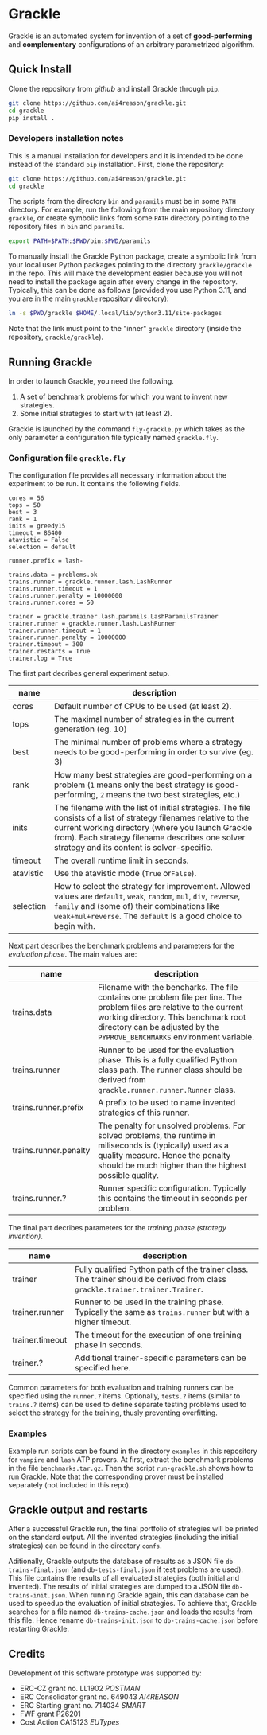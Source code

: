 # Grackle

Grackle is an automated system for invention of a set of **good-performing** and **complementary** configurations of an arbitrary parametrized algorithm.

## Quick Install

Clone the repository from *github* and install Grackle through `pip`.

```bash
git clone https://github.com/ai4reason/grackle.git
cd grackle
pip install . 
```

### Developers installation notes

This is a manual installation for developers and it is intended to be done instead of the standard `pip` installation.
First, clone the repository:

```bash
git clone https://github.com/ai4reason/grackle.git
cd grackle
```

The scripts from the directory `bin` and `paramils` must be in some `PATH` directory.  For example, run the following from the main repository directory `grackle`, or create symbolic links from some `PATH` directory pointing to the repository files in `bin` and `paramils`.

```bash
export PATH=$PATH:$PWD/bin:$PWD/paramils
```

To manually install the Grackle Python package, create a symbolic link from your local user Python packages pointing to the directory `grackle/grackle` in the repo.  This will make the development easier because you will not need to install the package again after every change in the repository.
Typically, this can be done as follows (provided you use Python 3.11, and you are in the main `grackle` repository directory):

```bash
ln -s $PWD/grackle $HOME/.local/lib/python3.11/site-packages
```

Note that the link must point to the "inner" `grackle` directory (inside the repository, `grackle/grackle`).

## Running Grackle

In order to launch Grackle, you need the following.

1. A set of benchmark problems for which you want to invent new strategies.
2. Some initial strategies to start with (at least 2).

Grackle is launched by the command `fly-grackle.py` which takes as the only parameter a configuration file
typically named `grackle.fly`.

### Configuration file `grackle.fly`

The configuration file provides all necessary information about the experiment to be run.
It contains the following fields.

```
cores = 56
tops = 50
best = 3
rank = 1
inits = greedy15
timeout = 86400
atavistic = False
selection = default

runner.prefix = lash-

trains.data = problems.ok
trains.runner = grackle.runner.lash.LashRunner
trains.runner.timeout = 1
trains.runner.penalty = 10000000
trains.runner.cores = 50

trainer = grackle.trainer.lash.paramils.LashParamilsTrainer
trainer.runner = grackle.runner.lash.LashRunner
trainer.runner.timeout = 1
trainer.runner.penalty = 10000000
trainer.timeout = 300
trainer.restarts = True
trainer.log = True
```

The first part decribes general experiment setup.

|name|description|
|-|-|
|cores|Default number of CPUs to be used (at least 2).|
|tops|The maximal number of strategies in the current generation (eg. 10)|
|best|The minimal number of problems where a strategy needs to be good-performing in order to survive (eg. 3)|
|rank|How many best strategies are good-performing on a problem (`1` means only the best strategy is good-performing, `2` means the two best strategies, etc.)|
|inits|The filename with the list of initial strategies.  The file consists of a list of strategy filenames relative to the current working directory (where you launch Grackle from).  Each strategy filename describes one solver strategy and its content is solver-specific.|
|timeout|The overall runtime limit in seconds.|
|atavistic|Use the atavistic mode (`True` or`False`).|
|selection|How to select the strategy for improvement.  Allowed values are `default`, `weak`, `random`, `mul`, `div`, `reverse`, `family` and (some of) their combinations like `weak+mul+reverse`.  The `default` is a good choice to begin with.|

Next part describes the benchmark problems and parameters for the *evaluation phase*.  The main values are:

|name|description|
|-|-|
|trains.data|Filename with the bencharks.  The file contains one problem file per line.  The problem files are relative to the current working directory.    This benchmark root directory can be adjusted by the `PYPROVE_BENCHMARKS` environment variable.|
|trains.runner|Runner to be used for the evaluation phase.  This is a fully qualified Python class path.  The runner class should be derived from `grackle.runner.runner.Runner` class.|
|trains.runner.prefix|A prefix to be used to name invented strategies of this runner.|
|trains.runner.penalty|The penalty for unsolved problems.  For solved problems, the runtime in miliseconds is (typically) used as a quality measure.  Hence the penalty should be much higher than the highest possible quality.|
|trains.runner.?|Runner specific configuration.  Typically this contains the timeout in seconds per problem.|

The final part decribes parameters for the *training phase (strategy invention)*.

|name|description|
|-|-|
|trainer|Fully qualified Python path of the trainer class.  The trainer should be derived from class `grackle.trainer.trainer.Trainer`.|
|trainer.runner|Runner to be used in the training phase.  Typically the same as `trains.runner` but with a higher timeout.|
|trainer.timeout|The timeout for the execution of one training phase in seconds.|
|trainer.?|Additional trainer-specific parameters can be specified here.|

Common parameters for both evaluation and training runners can be specified using the `runner.?` items.
Optionally, `tests.?` items (similar to `trains.?` items) can be used to define separate testing problems used to select the strategy for the training, thusly preventing overfitting.

### Examples

Example run scripts can be found in the directory `examples` in this repository for `vampire` and `lash` ATP provers.
At first, extract the benchmark problems in the file `benchmarks.tar.gz`.
Then the script `run-grackle.sh` shows how to run Grackle.
Note that the corresponding prover must be installed separately (not included in this repo).

## Grackle output and restarts

After a successful Grackle run, the final portfolio of strategies will be printed on the standard output.
All the invented strategies (including the initial strategies) can be found in the directory `confs`.

Aditionally, Grackle outputs the database of results as a JSON file `db-trains-final.json` (and `db-tests-final.json` if test problems are used).
This file contains the results of all evaluated strategies (both initial and invented).
The results of initial strategies are dumped to a JSON file `db-trains-init.json`.
When running Grackle again, this can database can be used to speedup the evaluation of initial strategies.
To achieve that, Grackle searches for a file named `db-trains-cache.json` and loads the results from this file.
Hence rename `db-trains-init.json` to `db-trains-cache.json` before restarting Grackle.

## Credits

Development of this software prototype was supported by: 

+ ERC-CZ grant no. LL1902 *POSTMAN*
+ ERC Consolidator grant no. 649043 *AI4REASON*
+ ERC Starting grant no. 714034 *SMART*
+ FWF grant P26201
+ Cost Action CA15123 *EUTypes*

